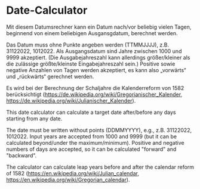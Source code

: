 # Date-Calculator

Mit diesem Datumsrechner kann ein Datum nach/vor beliebig vielen Tagen, beginnend von einem beliebigen Ausgansgdatum, berechnet werden.

Das Datum muss ohne Punkte angeben werden (TTMMJJJJ), z.B. 31122022, 1012022.
Als Ausgangsdatum sind Jahre zwischen 1000 und 9999 akzeptiert. (Die Ausgabejahreszahl kann allerdings größer/kleiner als die zulässige größte/kleinste Eingabejahreszahl sein.)
Positive sowie negative Anzahlen von Tagen werden akzeptiert, es kann also „vorwärts“ und „rückwärts“ gerechnet werden.

Es wird bei der Berechnung der Schaljahre die Kalenderreform von 1582 berücksichtigt (https://de.wikipedia.org/wiki/Gregorianischer_Kalender, https://de.wikipedia.org/wiki/Julianischer_Kalender).

This date calculator can calculate a target date after/before any days starting from any date.

The date must be written without points (DDMMYYYY), e.g., z.B. 31122022, 1012022.
Input years are accepted from 1000 and 9999 (but it can be calculated beyond/under the maximum/minimum).
Positive and negative numbers of days are accepted, so it can be calculated "forward" and "backward".

The calculator can calculate leap years before and after the calendar reform of 1582 (https://en.wikipedia.org/wiki/Julian_calendar, https://en.wikipedia.org/wiki/Gregorian_calendar).
